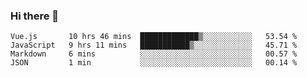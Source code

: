### Hi there 👋

<!--
**xin-code/Xin-code** is a ✨ _special_ ✨ repository because its `README.md` (this file) appears on your GitHub profile.

Here are some ideas to get you started:
<!--START_SECTION:waka-->
```text
Vue.js       10 hrs 46 mins  █████████████▒░░░░░░░░░░░   53.54 % 
JavaScript   9 hrs 11 mins   ███████████▒░░░░░░░░░░░░░   45.71 % 
Markdown     6 mins          ░░░░░░░░░░░░░░░░░░░░░░░░░   00.57 % 
JSON         1 min           ░░░░░░░░░░░░░░░░░░░░░░░░░   00.14 % 
```
<!--END_SECTION:waka-->
